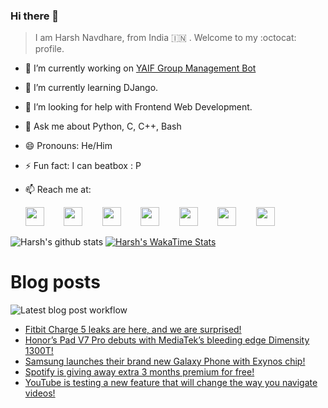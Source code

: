 ### Hi there 👋

> I am Harsh Navdhare, from India :india: . Welcome to my :octocat: profile.

* 🔭 I’m currently working on [YAIF Group Management Bot](https://github.com/YAIFoundation/YAR_Manager_Bot)
* 🌱 I’m currently learning DJango.
* 🤔 I’m looking for help with Frontend Web Development.
* 💬 Ask me about Python, C, C++, Bash
* 😄 Pronouns: He/Him
* ⚡ Fun fact: I can beatbox : P
* 📫 Reach me at: 
 

    [<img src="https://simpleicons.org/icons/instagram.svg" width="30">](https://www.instagram.com/plus_infinity.hn) &nbsp;&nbsp;&nbsp;&nbsp;&nbsp;&nbsp;
    [<img src="https://simpleicons.org/icons/facebook.svg" width="30">](https://www.facebook.com/harsh.navdhare.infinity) &nbsp;&nbsp;&nbsp;&nbsp;&nbsp;&nbsp; 
    [<img src="https://simpleicons.org/icons/twitter.svg" width="30">](https://twitter.com/hnavdhare) &nbsp;&nbsp;&nbsp;&nbsp;&nbsp;&nbsp; 
    [<img src="https://simpleicons.org/icons/xdadevelopers.svg" width="30">](https://forum.xda-developers.com/member.php?u=8122486) &nbsp;&nbsp;&nbsp;&nbsp;&nbsp;&nbsp; 
    [<img src="https://simpleicons.org/icons/telegram.svg" width="30">](https://t.me/infinitEplus) &nbsp;&nbsp;&nbsp;&nbsp;&nbsp;&nbsp;
    [<img src="https://simpleicons.org/icons/snapchat.svg" width="30">](https://www.snapchat.com/add/plus.infinity) &nbsp;&nbsp;&nbsp;&nbsp;&nbsp;&nbsp; 
    [<img src="https://simpleicons.org/icons/gmail.svg" width="30">](mailto:navdhareharsh2001@gmail.com)

 
 

![Harsh's github stats](https://github-readme-stats-infinity-plus.vercel.app/api?username=infinity-plus&show_icons=true&count_private=true&theme=dark) [![Harsh's WakaTime Stats](https://github-readme-stats-infinity-plus.vercel.app/api/wakatime?username=infinity_plus&theme=dark)](https://wakatime.com/@infinity_plus)

# Blog posts

![Latest blog post workflow](https://github.com/infinity-plus/infinity-plus/workflows/Latest%20blog%20post%20workflow/badge.svg)

<!-- BLOG-POST-LIST:START -->
- [Fitbit Charge 5 leaks are here, and we are surprised!](https://spadebee.com/2021/08/15/fitbit-charge-5-leaks-are-here-and-we-are-surprised/?utm_source=rss&utm_medium=rss&utm_campaign=fitbit-charge-5-leaks-are-here-and-we-are-surprised)
- [Honor’s Pad V7 Pro debuts with MediaTek’s bleeding edge Dimensity 1300T!](https://spadebee.com/2021/08/14/honors-pad-v7-pro-debuts-with-mediateks-bleeding-edge-dimensity-1300t/?utm_source=rss&utm_medium=rss&utm_campaign=honors-pad-v7-pro-debuts-with-mediateks-bleeding-edge-dimensity-1300t)
- [Samsung launches their brand new Galaxy Phone with Exynos chip!](https://spadebee.com/2021/08/12/samsung-launches-their-brand-new-galaxy-phone-with-exynos-chip/?utm_source=rss&utm_medium=rss&utm_campaign=samsung-launches-their-brand-new-galaxy-phone-with-exynos-chip)
- [Spotify is giving away extra 3 months premium for free!](https://spadebee.com/2021/08/10/spotify-is-giving-away-extra-3-months-premium-for-free/?utm_source=rss&utm_medium=rss&utm_campaign=spotify-is-giving-away-extra-3-months-premium-for-free)
- [YouTube is testing a new feature that will change the way you navigate videos!](https://spadebee.com/2021/08/09/youtube-is-testing-a-new-feature-that-will-change-the-way-you-navigate-videos/?utm_source=rss&utm_medium=rss&utm_campaign=youtube-is-testing-a-new-feature-that-will-change-the-way-you-navigate-videos)
<!-- BLOG-POST-LIST:END -->
